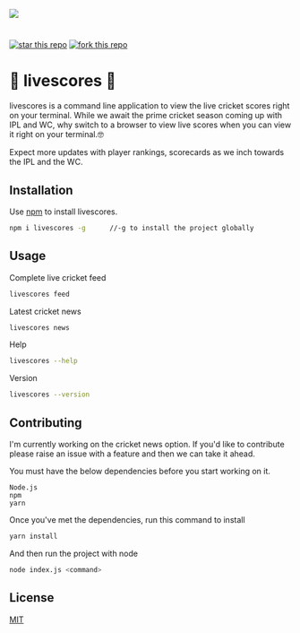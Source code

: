 ![](https://i.pinimg.com/564x/91/94/24/9194247dff2f4a072797f5b366f14efa.jpg?b=t)
#
[![star this repo](http://githubbadges.com/star.svg?user=grv19&repo=livescores&style=default)](https://github.com/grv19/livescores)
[![fork this repo](http://githubbadges.com/fork.svg?user=grv19&repo=livescores&style=default)](https://github.com/grv19/livescores/fork)
# 🏏 livescores 🏏

livescores is a command line application to view the live cricket scores right on your terminal. While we await the prime cricket season coming up with IPL and WC, why switch to a browser to view live scores when you can view it right on your terminal.🤓

Expect more updates with player rankings, scorecards as we inch towards the IPL and the WC.

## Installation

Use [npm](https://www.npmjs.com/package/livescores) to install livescores.

```bash
npm i livescores -g      //-g to install the project globally
```

## Usage
Complete live cricket feed
```bash
livescores feed
```
Latest cricket news
```bash
livescores news
```
Help
```bash
livescores --help
```
Version
```bash
livescores --version
```
## Contributing
I'm currently working on the cricket news option. If you'd like to contribute please raise an issue with a feature and then we can take it ahead.

You must have the below dependencies before you start working on it.

    Node.js
    npm
    yarn

Once you've met the dependencies, run this command to install

```bash
yarn install
```
And then run the project with node

```bash
node index.js <command>

```
## License
[MIT](https://choosealicense.com/licenses/mit/)
